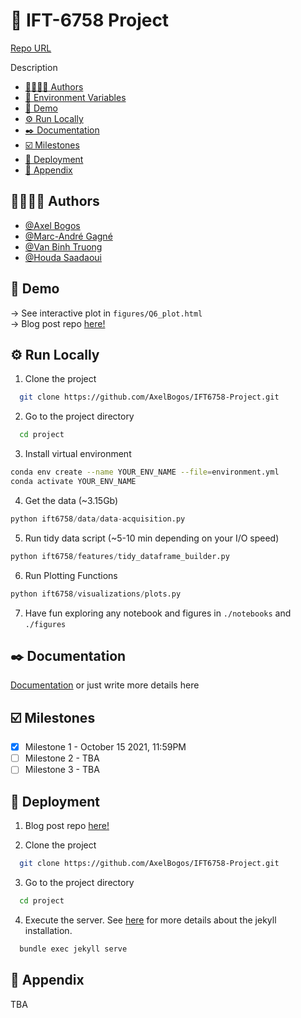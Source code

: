# 🏒 IFT-6758 Project
[Repo URL](https://github.com/AxelBogos/IFT6758-Project)

Description

- [👩‍🔬👨‍🔬 Authors](#-authors)
- [📐 Environment Variables](#-environment-variables-)
- [👀️ Demo](#️-demo)
- [⚙️ Run Locally](#️-run-locally)
- [✒️ Documentation](#️-documentation)
- [☑️ Milestones](#️-milestones)
- [📡 Deployment](#-deployment)
- [🔨 Appendix](#-appendix)

## 👩‍🔬👨‍🔬 Authors[](https://)

- [@Axel Bogos](https://www.github.com/AxelBogos)
- [@Marc-André Gagné](https://www.github.com/MAGjagger)
- [@Van Binh Truong](https://www.github.com/VanBinhTruong)
- [@Houda Saadaoui](https://www.github.com/houdasaad)


## 👀️ Demo
-> See interactive plot in `figures/Q6_plot.html` <br>
-> Blog post repo [here!](https://github.com/MAGjagger/ift6758-Blog)

## ⚙️ Run Locally

1. Clone the project

```bash
  git clone https://github.com/AxelBogos/IFT6758-Project.git
```

2. Go to the project directory

```bash
  cd project
```

3. Install virtual environment

```bash
conda env create --name YOUR_ENV_NAME --file=environment.yml
conda activate YOUR_ENV_NAME   
```
4. Get the data (~3.15Gb)

```python
python ift6758/data/data-acquisition.py
```

5. Run tidy data script (~5-10 min depending on your I/O speed)

```python
python ift6758/features/tidy_dataframe_builder.py
```

6. Run Plotting Functions

```python
python ift6758/visualizations/plots.py
```

7. Have fun exploring any notebook and figures in 
`./notebooks` and `./figures`

## ✒️ Documentation

[Documentation](https://linktodocumentation) or just write more details here

## ☑️ Milestones

- [x] Milestone 1 - October 15 2021, 11:59PM
- [ ] Milestone 2 - TBA
- [ ] Milestone 3 - TBA

## 📡 Deployment

1. Blog post repo [here!](https://github.com/MAGjagger/ift6758-Blog)

2. Clone the project

```bash
  git clone https://github.com/AxelBogos/IFT6758-Project.git
```
3. Go to the project directory

```bash
  cd project
```

4. Execute the server. See [here](https://github.com/MAGjagger/ift6758-Blog/blob/main/README.md) for more details about the jekyll installation. 
```bash
  bundle exec jekyll serve
```

## 🔨 Appendix

TBA
